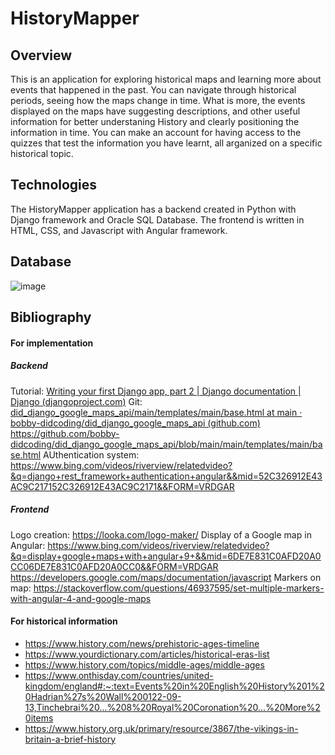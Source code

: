 # HistoryMapper

## Overview

This is an application for exploring historical maps and learning more about events that happened in the past. You can navigate through historical periods, seeing how the maps change in time. What is more, the events displayed on the maps have suggesting descriptions, and other useful information for better understaning History and clearly positioning the information in time. You can make an account for having access to the quizzes that test the information you have learnt, all arganized on a specific historical topic.

## Technologies

The HistoryMapper application has a backend created in Python with Django framework and Oracle SQL Database. The frontend is written in HTML, CSS, and Javascript with Angular framework. 

## Database 
![image](https://github.com/neagamaria/HistoryMapper/assets/92460510/4f5d552f-41b6-41be-ab21-b874501dc994)


## Bibliography
#### For implementation
##### Backend
Tutorial: [Writing your first Django app, part 2 | Django documentation | Django (djangoproject.com)](https://docs.djangoproject.com/en/4.2/intro/tutorial02/)
Git: [did_django_google_maps_api/main/templates/main/base.html at main · bobby-didcoding/did_django_google_maps_api (github.com)
](https://github.com/bobby-didcoding/did_django_google_maps_api/blob/main/main/templates/main/base.html)https://github.com/bobby-didcoding/did_django_google_maps_api/blob/main/main/templates/main/base.html
AUthentication system: https://www.bing.com/videos/riverview/relatedvideo?&q=django+rest_framework+authentication+angular&&mid=52C326912E43AC9C217152C326912E43AC9C2171&&FORM=VRDGAR

##### Frontend
Logo creation: https://looka.com/logo-maker/
Display of a Google map in Angular: https://www.bing.com/videos/riverview/relatedvideo?&q=display+google+maps+with+angular+9+&&mid=6DE7E831C0AFD20A0CC06DE7E831C0AFD20A0CC0&&FORM=VRDGAR
https://developers.google.com/maps/documentation/javascript
Markers on map: https://stackoverflow.com/questions/46937595/set-multiple-markers-with-angular-4-and-google-maps


#### For historical information
- https://www.history.com/news/prehistoric-ages-timeline
- https://www.yourdictionary.com/articles/historical-eras-list
- https://www.history.com/topics/middle-ages/middle-ages
- https://www.onthisday.com/countries/united-kingdom/england#:~:text=Events%20in%20English%20History%201%20Hadrian%27s%20Wall%200122-09-13,Tinchebrai%20...%208%20Royal%20Coronation%20...%20More%20items
- https://www.history.org.uk/primary/resource/3867/the-vikings-in-britain-a-brief-history
